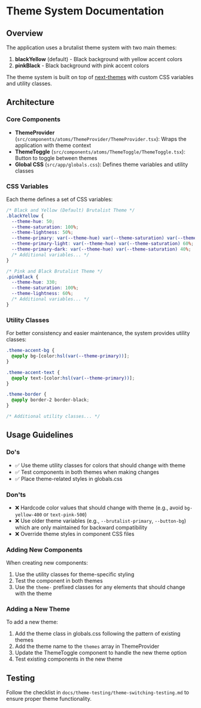 # Theme System Documentation

## Overview

The application uses a brutalist theme system with two main themes:

1. **blackYellow** (default) - Black background with yellow accent colors
2. **pinkBlack** - Black background with pink accent colors

The theme system is built on top of [next-themes](https://github.com/pacocoursey/next-themes) with custom CSS variables and utility classes.

## Architecture

### Core Components

- **ThemeProvider** (`src/components/atoms/ThemeProvider/ThemeProvider.tsx`): Wraps the application with theme context
- **ThemeToggle** (`src/components/atoms/ThemeToggle/ThemeToggle.tsx`): Button to toggle between themes
- **Global CSS** (`src/app/globals.css`): Defines theme variables and utility classes

### CSS Variables

Each theme defines a set of CSS variables:

```css
/* Black and Yellow (Default) Brutalist Theme */
.blackYellow {
  --theme-hue: 50;
  --theme-saturation: 100%;
  --theme-lightness: 50%;
  --theme-primary: var(--theme-hue) var(--theme-saturation) var(--theme-lightness);
  --theme-primary-light: var(--theme-hue) var(--theme-saturation) 60%;
  --theme-primary-dark: var(--theme-hue) var(--theme-saturation) 40%;
  /* Additional variables... */
}

/* Pink and Black Brutalist Theme */
.pinkBlack {
  --theme-hue: 330;
  --theme-saturation: 100%;
  --theme-lightness: 60%;
  /* Additional variables... */
}
```

### Utility Classes

For better consistency and easier maintenance, the system provides utility classes:

```css
.theme-accent-bg {
  @apply bg-[color:hsl(var(--theme-primary))];
}

.theme-accent-text {
  @apply text-[color:hsl(var(--theme-primary))];
}

.theme-border {
  @apply border-2 border-black;
}

/* Additional utility classes... */
```

## Usage Guidelines

### Do's
- ✅ Use theme utility classes for colors that should change with theme
- ✅ Test components in both themes when making changes
- ✅ Place theme-related styles in globals.css

### Don'ts
- ❌ Hardcode color values that should change with theme (e.g., avoid `bg-yellow-400` or `text-pink-500`)
- ❌ Use older theme variables (e.g., `--brutalist-primary`, `--button-bg`) which are only maintained for backward compatibility
- ❌ Override theme styles in component CSS files

### Adding New Components

When creating new components:

1. Use the utility classes for theme-specific styling
2. Test the component in both themes
3. Use the `theme-` prefixed classes for any elements that should change with the theme

### Adding a New Theme

To add a new theme:

1. Add the theme class in globals.css following the pattern of existing themes
2. Add the theme name to the `themes` array in ThemeProvider
3. Update the ThemeToggle component to handle the new theme option
4. Test existing components in the new theme

## Testing

Follow the checklist in `docs/theme-testing/theme-switching-testing.md` to ensure proper theme functionality. 
